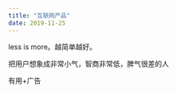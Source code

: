 ```yaml
---
title: "互联网产品"
date: 2019-11-25
---
```


less is more。越简单越好。

把用户想象成非常小气，智商非常低，脾气很差的人

有用+广告